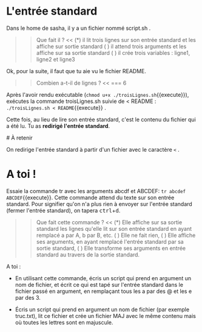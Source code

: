 
# L'entrée standard

Dans le home de sasha, il y a un fichier nommé script.sh .

>> Que fait il ? <<
(*) il lit trois lignes sur son entrée standard et les affiche sur sortie standard
( ) il attend trois arguments et les affiche sur sa sortie standard
( ) il crée trois variables : ligne1, ligne2 et ligne3


Ok, pour la suite, il faut que tu aie vu le fichier README.

>> Combien a-t-il de lignes ? <<
=== 6


Après l'avoir rendu exécutable (`chmod u+x ./troisLignes.sh`{{execute}}), exécutes la commande troisLignes.sh suivie de < README : `./troisLignes.sh < README`{{execute}} .

Cette fois, au lieu de lire son entrée standard, c'est le contenu du fichier qui a été lu. Tu as **redirigé l'entrée standard**.

# À retenir

On redirige l'entrée standard à partir d'un fichier avec le caractère `<` .

# A toi !

Essaie la commande tr avec les arguments abcdf et ABCDEF: `tr abcdef ABCDEF`{{execute}}.
Cette commande attend du texte sur son entrée standard. Pour signifier qu'on n'a plus rien à envoyer sur l'entrée standard (fermer l'entrée standard), on tapera <kbd>ctrl</kbd>+<kbd>d</kbd>.

>> Que fait cette commande ? <<
(*) Elle affiche sur sa sortie standard les lignes qu'elle lit sur son entrée standard en ayant remplacé a par A, b par B, etc.
( ) Elle ne fait rien,
( ) Elle affiche ses arguments, en ayant remplacé l'entrée standard par sa sortie standard,
( ) Elle transforme ses arguments en entrée standard au travers de la sortie standard.

A toi :

* En utilisant cette commande, écris un script qui prend en argument un nom de fichier, et écrit ce qui est tapé sur l'entrée standard dans le fichier passé en argument, en remplaçant tous les a par des @ et les e par des 3.

* Écris un script qui prend en argument un nom de fichier (par exemple truc.txt), lit ce fichier et crée un fichier MAJ avec le même contenu mais où toutes les lettres sont en majuscule.
